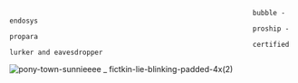                                                                 bubble - endosys 
                                                                proship - propara 
                                                                certified lurker and eavesdropper


                                                                                                    
![pony-town-sunnieeee _ fictkin-lie-blinking-padded-4x(2)](https://github.com/bubblegum-nightmares/bubblegum-nightmares/assets/172998241/fd33bd38-1242-45ef-b172-ab400b98a909)
